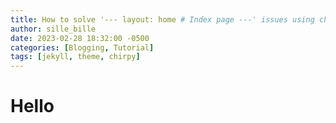 ```yaml
---
title: How to solve '--- layout: home # Index page ---' issues using chirpy theme?
author: sille_bille
date: 2023-02-28 18:32:00 -0500
categories: [Blogging, Tutorial]
tags: [jekyll, theme, chirpy]
---
```


# Hello
